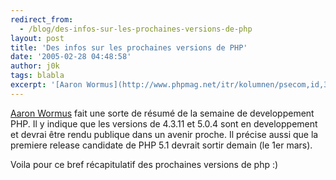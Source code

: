 ```yaml
---
redirect_from:
  - /blog/des-infos-sur-les-prochaines-versions-de-php
layout: post
title: 'Des infos sur les prochaines versions de PHP'
date: '2005-02-28 04:48:58'
author: j0k
tags: blabla
excerpt: '[Aaron Wormus](http://www.phpmag.net/itr/kolumnen/psecom,id,35,nodeid,207.html) fait une sorte de résumé de la semaine de developpement PHP.   )   Il y indique que les versions de 4.3.11 et 5.0.4 sont en developpement et devrai être rendu publique dans un avenir proche.   Il précise aussi que la premiere release candidate de PHP 5.1 devrait sortir      ...'
---
```


[Aaron Wormus](http://www.phpmag.net/itr/kolumnen/psecom,id,35,nodeid,207.html) fait une sorte de résumé de la semaine de developpement PHP.      Il y indique que les versions de 4.3.11 et 5.0.4 sont en developpement et devrai être rendu publique dans un avenir proche.   Il précise aussi que la premiere release candidate de PHP 5.1 devrait sortir demain (le 1er mars).

Voila pour ce bref récapitulatif des prochaines versions de php :)
